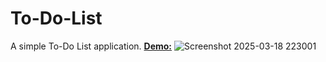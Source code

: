 # To-Do-List
A simple To-Do List application.
<b><u>Demo:</u></b>
![Screenshot 2025-03-18 223001](https://github.com/user-attachments/assets/2ea5c57a-3e25-4161-942c-254b8a10520d)
